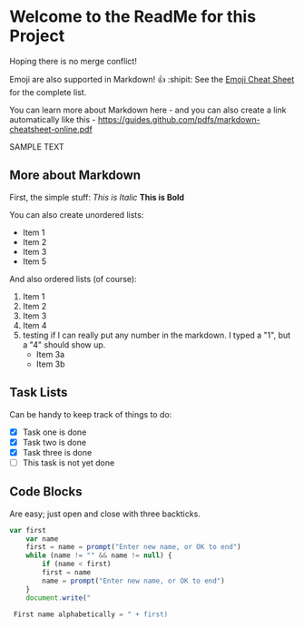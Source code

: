# Welcome to the ReadMe for this Project

Hoping there is no merge conflict!

Emoji are also supported in Markdown! :thumbsup: :shipit:
See the [Emoji Cheat Sheet](http:http://emoji-cheat-sheet.com) for the complete list.

You can learn more about Markdown here - and you can also create a link automatically like this - https://guides.github.com/pdfs/markdown-cheatsheet-online.pdf

SAMPLE TEXT

## More about Markdown

First, the simple stuff: *This is Italic* **This is Bold**

You can also create unordered lists:

* Item 1
* Item 2
* Item 3
* Item 5

And also ordered lists (of course):

1. Item 1
2. Item 2
3. Item 3
4. Item 4
1. testing if I can really put any number in the markdown. I typed a "1", but a "4" should show up.
   * Item 3a
   * Item 3b

## Task Lists

Can be handy to keep track of things to do:

- [x] Task one is done
- [x] Task two is done
- [x] Task three is done
- [ ] This task is not yet done

## Code Blocks

Are easy; just open and close with three backticks.

```javascript
var first
    var name
    first = name = prompt("Enter new name, or OK to end")
    while (name != "" && name != null) {
    	if (name < first)
		first = name
    	name = prompt("Enter new name, or OK to end")
    }
    document.write("

 First name alphabetically = " + first)
